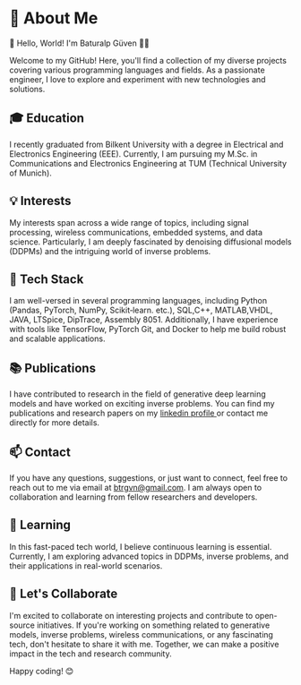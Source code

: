 
# 🚀 About Me
👋 Hello, World! I'm Baturalp Güven 👨‍💻

Welcome to my GitHub! Here, you'll find a collection of my diverse projects covering various programming languages and fields. As a passionate engineer, I love to explore and experiment with new technologies and solutions.

## 🎓 Education
I recently graduated from Bilkent University with a degree in Electrical and Electronics Engineering (EEE). Currently, I am pursuing my M.Sc. in Communications and Electronics Engineering at TUM (Technical University of Munich).


## 💡 Interests
My interests span across a wide range of topics, including signal processing, wireless communications, embedded systems, and data science. Particularly, I am deeply fascinated by denoising diffusional models (DDPMs) and the intriguing world of inverse problems.

## 🔧 Tech Stack
I am well-versed in several programming languages, including Python (Pandas, PyTorch, NumPy, Scikit‑learn. etc.), SQL,C++, MATLAB,VHDL, JAVA, LTSpice, DipTrace, Assembly 8051. Additionally, I have experience with tools like TensorFlow, PyTorch Git, and Docker to help me build robust and scalable applications.

## 📚 Publications
I have contributed to research in the field of generative deep learning models and have worked on exciting inverse problems. You can find my publications and research papers on my 
<a href="https://www.linkedin.com/in/baturalp-guven/"> linkedin profile </a> or contact me directly for more details.

## 📫 Contact
If you have any questions, suggestions, or just want to connect, feel free to reach out to me via email at btrgvn@gmail.com. I am always open to collaboration and learning from fellow researchers and developers.

## 🌱 Learning
In this fast-paced tech world, I believe continuous learning is essential. Currently, I am exploring advanced topics in DDPMs, inverse problems, and their applications in real-world scenarios.

## 🌟 Let's Collaborate
I'm excited to collaborate on interesting projects and contribute to open-source initiatives. If you're working on something related to generative models, inverse problems, wireless communications, or any fascinating tech, don't hesitate to share it with me. Together, we can make a positive impact in the tech and research community.

Happy coding! 😊
